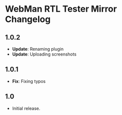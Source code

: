 # WebMan RTL Tester Mirror Changelog

## 1.0.2

* **Update**: Renaming plugin
* **Update**: Uploading screenshots


## 1.0.1

* **Fix**: Fixing typos


## 1.0

* Initial release.
